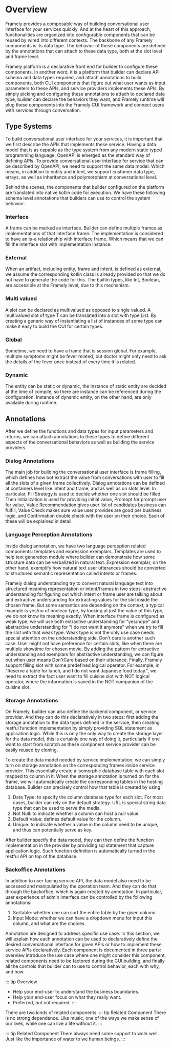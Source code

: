 # Overview

Framely provides a composable way of building conversational user interface for your services quickly. And at the heart of this approach, functionalities are organized into configurable components that can be reused by wired into different contexts. The backbone of any Framely components is its data type. The behavior of these components are defined by the annotations that can attach to these data type, both at the slot level and frame level. 

Framely platform is a declarative front end for builder to configure these components. In another word, it is a platform that builder can declare API schema and data types required, and attach annotations to build components, both CUI components that figure out what user wants as input parameters to these APIs, and service providers implements these APIs. By simply picking and configuring these annotations to attach to declared data type, builder can declare the behaviors they want, and Framely runtime will plug these components into the Framely CUI framework and connect users with services through conversation.


## Type Systems
To build conversational user interface for your services, it is important that we first describe the APIs that implements these service. Having a data model that is as capable as the type system from any modern static typed programming language, OpenAPI is emerged as the standard way of defining APIs. To provide conversational user interface for service that can be described by OpenAPI, we need to support the same data model. Which means, in addition to entity and intent, we support customer data type, arrays, as well as inheritance and polymorphism at conversational level.

Behind the scenes, the components that builder configured on the platform are translated into native kotlin code for execution. We have these following schema level annotations that builders can use to control the system behavior. 

### Interface
A frame can be marked as interface. Builder can define multiple frames as implementations of that interface frame. The implementation is considered to have an is-a relationship with interface frame. Which means that we can fill the interface slot with implementation instance. 

### External
When an artifact, including entity, frame and intent, is defined as external, we assume the corresponding kotlin class is already provided so that we do not have to generate the code for this. The builtin types, like Int, Boolean, are accessible at the Framely level, due to this mechanism. 

### Multi valued
A slot can be declared as multivalued as opposed to single valued. A multivalued slot of type T can be translated into a slot with type List<T>. By creating a generic way of instantiating a list of instances of some type can make it easy to build the CUI for certain types.

### Global
Sometime, we need to have a frame that is session global. For example, multiple symptoms might be fever related, but doctor might only need to ask the details of the fever once instead of every time it is related.

### Dynamic
The entity can be static or dynamic, the instance of static entity are decided at the time of compile, so there are instance can be referenced during the configuration. Instance of dynamic entity, on the other hand, are only available during runtime.

## Annotations
After we define the functions and data types for input parameters and returns, we can attach annotations to these types to define different aspects of the conversational behaviors as well as building the service providers.

### Dialog Annotations
The main job for building the conversational user interface is frame filling, which defines how bot extract the value from conversations with user to fill all the slots of a given frame collectively. Dialog annotations can be defined at containers level like intent and frame, and as well as on slots level. In particular, Fill Strategy is used to decide whether one slot should be filled. Then Initialization is used for providing initial value, Promopt for prompt user for value, Value Recommendation gives user list of candidates business can fulfill, Value Check makes sure value user provides are good per business logic, and Confirmation double check with the user on their choice. Each of these will be explained in detail.

### Language Perception Annotations
Inside dialog annotation, we have two language perception related components: templates and expression exemplars. Templates are used to help text generation module where builder can demonstrate how some structure data can be verbalized in natural text. Expression exemplar, on the other hand, exemplify how natural text user utterances should be converted to structured semantic representation called intents or frames. 

Framely dialog understanding try to convert natural language text into structured meaning representation or intent/frames in two steps: abstractive understanding for figuring out which intent or frame user are talking about and extractive understanding for extracting values for the slot inside the chosen frame. But some semantics are depending on the context, a typical example is yes/no of boolean type, by looking at just the value of this type, we do not know its meaning exactly. When interface frame is configured as weak type, we will use both extractive understanding for "yes/nope" and abstractive understanding for "I do not want it anymore" when we try to fill the slot with that weak type. Weak type is not the only use case needs special attention on the understanding side. Don't care is another such case. User might not have preference for certain slots, like when there are multiple showtime for chosen movie. By adding the pattern for extractive understanding and exemplars for abstractive understanding, we can figure out when user means Don'tCare based on their utterance. Finally, Framely support filling slot with some predefined logical operator. For example, in "Reserve a table for lunch, and I do not want Japanese food today.", we need to extract the fact user want to fill cuisine slot with NOT logical operator, where the information is saved in the NOT companion of the cuisine slot.

### Storage Annotations
On Framely, builder can also define the backend component, or service provider. And they can do this declaratively in two steps: first adding the storage annotation to the data types defined in the service, then creating restful function implementation by simply providing SQL statement as application logic. While this is only the only way to create the storage layer for the data model, this is certainly one way of doing it, particularly if one want to start from scratch as these component service provider can be easily reused by cloning. 

To create the data model needed by service implementation, we can simply turn on storage annotation on the corresponding frames inside service provider. This essentially create a isomorphic database table with each slot mapped to column in it. When the storage annotation is turned on for the frame, we will automatically create the corresponding tables in the hosting database. Builder can precisely control how that table is created by using
1. Data Type: to specify the column database type for each slot. For most cases, builder can rely on the default strategy. URL is special string data type that can be used to serve the media. 
2. Not Null: to indicate whether a column can host a null value.
3. Default Value: defines default value for the column.
4. Unique: to indicate whether a value in the column need to be unique, and thus can potentially serve as key.

After builder specify the data model, they can then define the function implementation in the provider by providing sql statement that capture application logic. Such function definition is automatically turned in the restful API on top of the database. 

### Backoffice Annotations
In addition to user facing service API, the data model also need to be accessed and manipulated by the operation team. And they can do that through the backoffice, which is again created by annotation. In particular, user experience of admin interface can be controlled by the following annotations:
1. Sortable: whether one can sort the entire table by the given column.
2. Input Mode: whether we can have a dropdown menu for input this column, and what are the choices.

Annotation are designed to address specific use case. In this section, we will explain how each annotation can be used to declaratively define the desired conversational interface for given APIs or how to implement these service APIs declaratively. Each component is documented in three parts: overview introduce the use case where one might consider this component, related components need to be factored during the CUI building, and finally all the controls that builder can to use to control behavior, each with why, and how.

::: tip Overview
 - Help your end-user to understand the business boundaries.
 - Help your end-user focus on what they really want.   
 - Preferred, but not required. 
:::

There are two kinds of related components.
::: tip Related Component <Badge text="Preferred" />
 There is no strong dependence. Like music, one of the ways we make sense of our lives, while one can live a life without it.
:::

::: tip Related Component <Badge type="warning" text="Required" />
 There always need some support to work well. Just like the importance of water to we human beings.
:::
